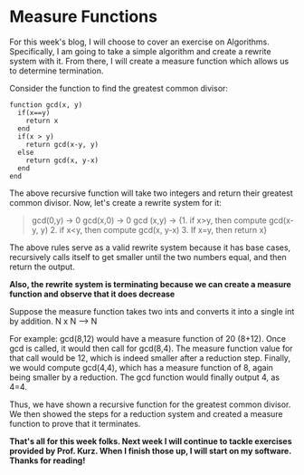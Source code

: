 # Measure Functions
For this week's blog, I will choose to cover an exercise on Algorithms. Specifically, I am going to take a simple algorithm and create a rewrite system with it. From there, I will create a measure function which allows us to determine termination.

Consider the function to find the greatest common divisor:

```
function gcd(x, y)
  if(x==y)
    return x
  end
  if(x > y)
    return gcd(x-y, y)
  else
    return gcd(x, y-x)
  end
end
```

The above recursive function will take two integers and return their greatest common divisor. Now, let's create a rewrite system for it:

> gcd(0,y) -> 0
> gcd(x,0) -> 0
> gcd (x,y) -> {1. if x>y, then compute gcd(x-y, y) 2. if x<y, then compute gcd(x, y-x) 3. If x=y, then return x}

The above rules serve as a valid rewrite system because it has base cases, recursively calls itself to get smaller until the two numbers equal, and then return the output.

**Also, the rewrite system is terminating because we can create a measure function and observe that it does decrease**

Suppose the measure function takes two ints and converts it into a single int by addition. N x N --> N

For example: gcd(8,12) would have a measure function of 20 (8+12). Once gcd is called, it would then call for gcd(8,4). The measure function value for that call would be 12, which is indeed smaller after a reduction step. Finally, we would compute gcd(4,4), which has a measure function of 8, again being smaller by a reduction. The gcd function would finally output 4, as 4=4.

Thus, we have shown a recursive function for the greatest common divisor. We then showed the steps for a reduction system and created a measure function to prove that it terminates.

**That's all for this week folks. Next week I will continue to tackle exercises provided by Prof. Kurz. When I finish those up, I will start on my software. Thanks for reading!**
